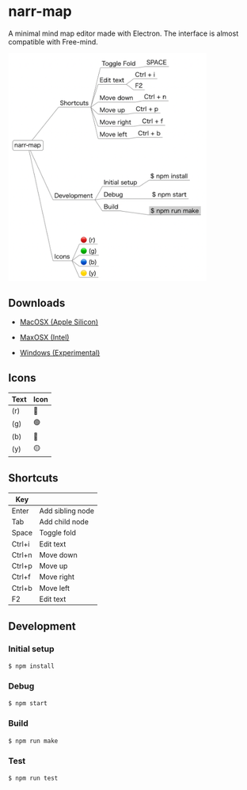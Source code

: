 # narr-map

A minimal mind map editor made with Electron. The interface is almost compatible with Free-mind.

<img src="./docs/screen0.png" width="400px">

## Downloads
- [MacOSX (Apple Silicon)](https://github.com/miyosuda/narr-map/releases/download/v0.0.4/narr-map-darwin-arm64-0.0.4.zip)

- [MaxOSX (Intel)](https://github.com/miyosuda/narr-map/releases/download/v0.0.4/narr-map-darwin-x64-0.0.4.zip)

- [Windows (Experimental)](https://github.com/miyosuda/narr-map/releases/download/v0.0.4/narr-map-0.0.4.Setup.exe)



## Icons

| Text | Icon    |
| ---- | ----  |
| (r)  | :red_circle:   |
| (g)  | :green_circle:  |
| (b)  | :large_blue_circle:   |
| (y)  | :yellow_circle:  |



## Shortcuts

| Key |     |
| ---- | ----  |
| Enter   | Add sibling node |
| Tab     | Add child node |
| Space   | Toggle fold   |
| Ctrl+i  | Edit text  |
| Ctrl+n  | Move down  |
| Ctrl+p  | Move up  |
| Ctrl+f  | Move right |
| Ctrl+b  | Move left |
| F2      | Edit text  |



## Development

### Initial setup

```
$ npm install
```


### Debug

```
$ npm start
```


### Build

```
$ npm run make
```

### Test

```
$ npm run test
```
